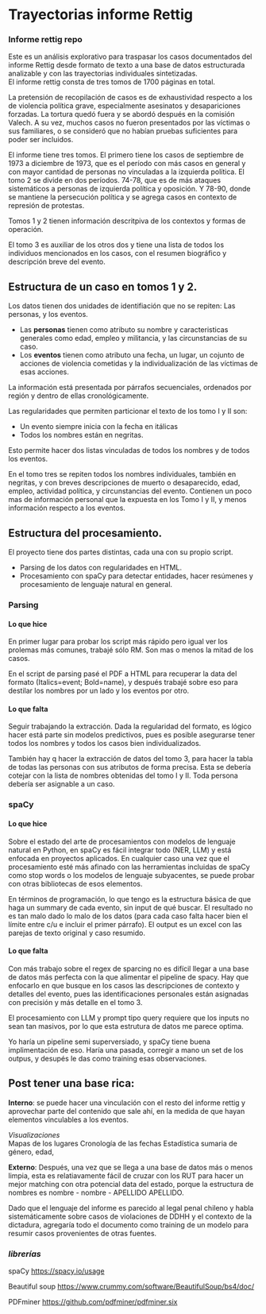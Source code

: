 # Trayectorias informe Rettig
 
### Informe rettig repo

Este es un análisis explorativo para traspasar los casos documentados del informe Rettig desde formato de texto a una base de datos estructurada analizable y con las trayectorias individuales sintetizadas.  
El informe rettig consta de tres tomos de 1700 páginas en total.

La pretensión de recopilación de casos es de exhaustividad respecto a los de violencia política grave, especialmente asesinatos y desapariciones forzadas. La tortura quedó fuera y se abordó después en la comisión Valech. A su vez, muchos casos no fueron presentados por las víctimas o sus familiares, o se consideró que no habían pruebas suficientes para poder ser incluidos.

El informe tiene tres tomos. El primero tiene los casos de septiembre de 1973 a diciembre de 1973, que es el período con más casos en general y con mayor cantidad de personas no vinculadas a la izquierda política. 
El tomo 2 se divide en dos períodos. 74-78, que es de más ataques sistemáticos a personas de izquierda política y oposición. Y 78-90, donde se mantiene la persecución política y se agrega casos en contexto de represión de protestas.

Tomos 1 y 2 tienen información descritpiva de los contextos y formas de operación.

El tomo 3 es auxiliar de los otros dos y tiene una lista de todos los individuos mencionados en los casos, con el resumen biográfico y descripción breve del evento.

## Estructura de un caso en tomos 1 y 2.
Los datos tienen dos unidades de identifiación que no se repiten: Las personas, y los eventos. 

- Las **personas** tienen como atributo su nombre y caracteristicas generales como edad, empleo y militancia, y las circunstancias de su caso.
- Los **eventos** tienen como atributo una fecha, un lugar, un cojunto de acciones de violencia cometidas y la individualización de las víctimas de esas acciones.

La información está presentada por párrafos secuenciales, ordenados por región y dentro de ellas cronológicamente. 

Las regularidades que permiten particionar el texto de los tomo I y II son:
- Un evento siempre inicia con la fecha en itálicas
- Todos los nombres están en negritas.

Esto permite hacer dos listas vinculadas de todos los nombres y de todos los eventos.

En el tomo tres se repiten todos los nombres individuales, también en negritas, y con breves descripciones de muerto o desaparecido, edad, empleo, actividad política, y  circunstancias del evento. Contienen un poco mas de información personal que la expuesta en los Tomo I y II, y menos información respecto a los eventos.

## Estructura del procesamiento. 

El proyecto tiene dos partes distintas, cada una con su propio script. 

- Parsing de los datos con regularidades en HTML. 
- Procesamiento con spaCy para detectar entidades, hacer resúmenes y procesamiento de lenguaje natural en general.
### Parsing
#### Lo que hice
En primer lugar para probar los script más rápido pero igual ver los prolemas más comunes, trabajé sólo RM. Son mas o menos la mitad de los casos.

En el script de parsing pasé el PDF a HTML para recuperar la data del formato (Italics=event; Bold=name), y después trabajé sobre eso para destilar los nombres por un lado y los eventos por otro.

#### Lo que falta
Seguir trabajando la extracción. Dada la regularidad del  formato, es lógico hacer está parte sin modelos predictivos, pues es posible asegurarse tener todos los nombres y todos los casos bien individualizados.

También hay q hacer la extracción de datos del tomo 3, para hacer la tabla de todas las personas con sus atributos de forma precisa. Esta se debería cotejar con la lista de nombres obtenidas del tomo I y II. Toda persona debería ser asignable a un caso. 

### spaCy 
#### Lo que hice

Sobre el estado del arte de procesamientos con modelos de lenguaje natural en Python, en spaCy es fácil integrar todo (NER, LLM) y está enfocada en proyectos aplicados.
En cualquier caso una vez que el procesamiento esté más afinado con las herramientas incluidas de spaCy como stop words o los modelos de lenguaje subyacentes, se puede probar con otras bibliotecas de esos elementos. 

En términos de programación, lo que tengo es la estructura básica de que haga un summary de cada evento, sin input de qué buscar. El resultado no es tan malo dado lo malo de los datos (para cada caso falta hacer bien el límite entre c/u e incluir el primer párrafo). El output es un excel con las parejas de texto original y caso resumido.
#### Lo que falta
Con más trabajo sobre el regex de sparcing no es difícil llegar a una base de datos más perfecta con la que alimentar el pipeline de spacy. Hay que enfocarlo en que busque en los casos las descripciones de contexto y detalles del evento, pues las identificaciones personales están asignadas con precisión y más detalle en el tomo 3.

El procesamiento con LLM y prompt tipo query requiere que los inputs no sean tan masivos, por lo que esta estrutura de datos me parece optima. 

Yo haría un pipeline semi superversiado, y spaCy tiene buena implimentación de eso. Haría una pasada, corregir a mano un set de los outpus, y desupés le das como training esas observaciones.

## Post tener una base rica:

**Interno**: se puede hacer una vinculación con el resto del informe rettig y aprovechar parte del contenido que sale ahí, en la medida de que hayan elementos vinculables a los eventos.

*Visualizaciones*  
Mapas de los lugares
Cronología de las fechas 
Estadística sumaria de género, edad, 

**Externo**: 
Después, una vez que se llega a una base de datos más o menos limpia, esta es relatiavamente fácil de cruzar con los RUT para hacer un mejor matching con otra potencial data del estado, porque la estructura de nombres es nombre - nombre - APELLIDO APELLIDO.

Dado que el lenguaje del informe es parecido al legal penal chileno y habla sistemáticamente sobre casos de violaciones de DDHH y el contexto de la dictadura, agregaría todo el documento como training de un modelo para resumir casos provenientes de otras fuentes.


### *librerías*

spaCy https://spacy.io/usage 

Beautiful soup https://www.crummy.com/software/BeautifulSoup/bs4/doc/

PDFminer https://github.com/pdfminer/pdfminer.six


